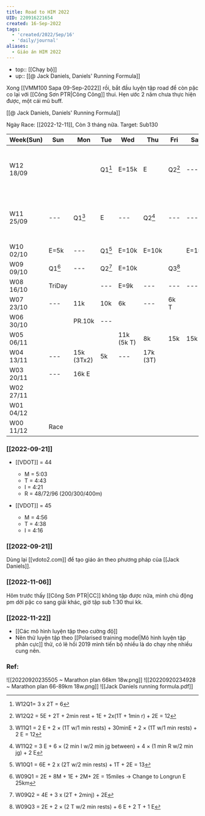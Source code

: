 ```yaml
---
title: Road to HIM 2022
UID: 220916221654
created: 16-Sep-2022
tags:
  - 'created/2022/Sep/16'
  - 'daily/journal'
aliases:
  - Giáo án HIM 2022
---
```

- top:: [[Chạy bộ]]
- up:: [[@ Jack Daniels, Daniels' Running Formula]]

Xong [[VMM100 Sapa 09-Sep-2022]] rồi, bắt đầu luyện tập road để còn pặc co lại với [[Công Sơn PTR|Công Công]] thui. Hẹn ước 2 năm chưa thực hiện được, một cái mũ buff.

[[@ Jack Daniels, Daniels' Running Formula]]

Ngày Race: [[2022-12-11]], Còn 3 tháng nữa.
Target: Sub130

| Week(Sun) | Sun        | Mon        | Tue        | Wed        | Thu        | Fri        | Sat   | Note                                        | VDOT |
| --------- | ---------- | ---------- | ---------- | ---------- | ---------- | ---------- | ----- | ------------------------------------------- | ---- |
| W12 18/09 |            |            | Q1[^W12Q1] | E=15k      | E          | Q2[^W12Q2] | ---   | [[Bike Tour Camping Trị An - Sep 24, 2022]] | 44   |
| W11 25/09 | ---        | Q1[^W11Q1] | E          | ---        | Q2[^W11Q2] | ---        | ---   | [[Bike Tour Vườn QG Lò Gò Xa Mát]]          | 44   |
| W10 02/10 | E=5k       | ---        | Q1[^W10Q1] | E=10k      | E=10k      |            | E=15k |                                             | 45   |
| W09 09/10 | Q1[^W09Q1] | ---        | Q2[^W09Q2] | E=10k      |            | Q3[^W09Q3] |       |                                             |      |
| W08 16/10 | TriDay     |            | ---        | E=9k       | ---        | ---        | ---   |                                             |      |
| W07 23/10 | ---        | 11k        | 10k        | 6k         | ---        | 6k T       |       |                                             |      |
| W06 30/10 |            | PR.10k     | ---        |            |            |            |       |                                             |      |
| W05 06/11 |            |            |            | 11k (5k T) | 8k         | 15k        | 15k   |                                             |      |
| W04 13/11 | ---        | 15k (3Tx2) | 5k         | ---        | 17k (3T)   |            |       |                                             |      |
| W03 20/11 | ---        | 16k E      |            |            |            |            |       |                                             |      |
| W02 27/11 |            |            |            |            |            |            |       |                                             |      |
| W01 04/12 |            |            |            |            |            |            |       |                                             |      |
| W00 11/12 | Race       |            |            |            |            |            |       |                                             |      |


[^W12Q1]: W12Q1= 3 x 2T = 6
[^W12Q2]: W12Q2 = 5E + 2T + 2min rest + 1E + 2x(1T + 1min r) + 2E = 12

[^W11Q1]: W11Q1 = 2 E + 2 × (1T w/1 min rests) + 30minE + 2 × (1T w/1 min rests) + 2 E = 12
[^W11Q2]: W11Q2 = 3 E + 6 × (2 min I w/2 min jg between) + 4 × (1 min R w/2 min jg) + 2 E

[^W10Q1]: W10Q1 = 6E + 2 x  (2T w/2 min rests) + 1T + 2E = 13
[^W09Q1]: W09Q1 = 2E + 8M + 1E + 2M+ 2E = 15miles -> Change to Longrun E 25km
[^W09Q2]: W09Q2 = 4E + 3 x (2T + 2minj) + 2E
[^W09Q3]: W09Q3 = 2E + 2 × (2 T w/2 min rests) + 6 E + 2 T + 1 E

### [[2022-09-21]]
- [[VDOT]] = 44
	- M = 5:03
	- T = 4:43
	- I = 4:21
	- R = 48/72/96 (200/300/400m)

- [[VDOT]] = 45
	- M = 4:56
	- T = 4:38
	- I = 4:16


### [[2022-09-21]]
Dùng lại [[vdoto2.com]] để tạo giáo án theo phương pháp của [[Jack Daniels]].

### [[2022-11-06]]
Hôm trước thấy [[Công Sơn PTR|CC]] không tập được nữa, mình chủ động pm dời pặc co sang giải khác, giờ tập sub 1:30 thui kk.

### [[2022-11-22]]
- [[Các mô hình luyện tập theo cường độ]]
- Nên thử luyện tập theo [[Polarised training model|Mô hình luyện tập phân cực]] thử, có lẽ hồi 2019 mình tiến bộ nhiều là do chạy nhẹ nhiều cung nên.

### Ref:

![[20220920235505 ~ Marathon plan 66km 18w.png]]
![[20220920234928 ~ Marathon plan 66-89km 18w.png]]
![[Jack Daniels running formula.pdf]]

